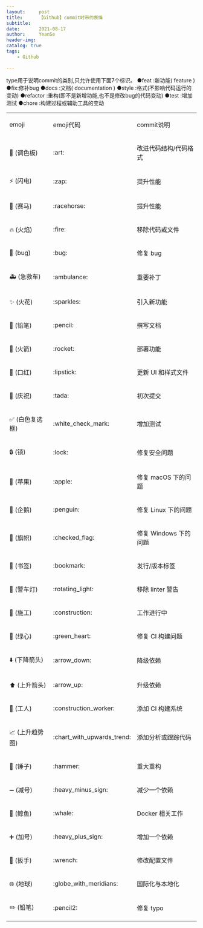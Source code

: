 ```yaml
---
layout:     post
title:      【Github】commit时带的表情
subtitle:   
date:       2021-08-17
author:     YeanSe
header-img: 
catalog: true
tags:
    - Github

---
```


type用于说明commit的类别,只允许使用下面7个标识。
●feat :新功能( feature )
●fix:修补bug
●docs :文档( documentation )
●style :格式(不影响代码运行的变动)
●refactor :重构(即不是新增功能,也不是修改bug的代码变动)
●test :增加测试
●chore :构建过程或辅助工具的变动

<div class="table-box"><table border="0"><tbody><tr><td> <p>emoji</p> </td><td> <p>emoji代码</p> </td><td> <p>commit说明</p> </td></tr><tr><td> <p>🎨&nbsp;(调色板)</p> </td><td> <p>:art:</p> </td><td> <p>改进代码结构/代码格式</p> </td></tr><tr><td> <p>⚡️&nbsp;(闪电)</p> </td><td> <p>:zap:</p> </td><td> <p>提升性能</p> </td></tr><tr><td> <p>🐎&nbsp;(赛马)</p> </td><td> <p>:racehorse:</p> </td><td> <p>提升性能</p> </td></tr><tr><td> <p>🔥&nbsp;(火焰)</p> </td><td> <p>:fire:</p> </td><td> <p>移除代码或文件</p> </td></tr><tr><td> <p>🐛&nbsp;(bug)</p> </td><td> <p>:bug:</p> </td><td> <p>修复 bug</p> </td></tr><tr><td> <p>🚑&nbsp;(急救车)</p> </td><td> <p>:ambulance:</p> </td><td> <p>重要补丁</p> </td></tr><tr><td> <p>✨&nbsp;(火花)</p> </td><td> <p>:sparkles:</p> </td><td> <p>引入新功能</p> </td></tr><tr><td> <p>📝&nbsp;(铅笔)</p> </td><td> <p>:pencil:</p> </td><td> <p>撰写文档</p> </td></tr><tr><td> <p>🚀&nbsp;(火箭)</p> </td><td> <p>:rocket:</p> </td><td> <p>部署功能</p> </td></tr><tr><td> <p>💄&nbsp;(口红)</p> </td><td> <p>:lipstick:</p> </td><td> <p>更新 UI 和样式文件</p> </td></tr><tr><td> <p>🎉&nbsp;(庆祝)</p> </td><td> <p>:tada:</p> </td><td> <p>初次提交</p> </td></tr><tr><td> <p>✅&nbsp;(白色复选框)</p> </td><td> <p>:white_check_mark:</p> </td><td> <p>增加测试</p> </td></tr><tr><td> <p>🔒&nbsp;(锁)</p> </td><td> <p>:lock:</p> </td><td> <p>修复安全问题</p> </td></tr><tr><td> <p>🍎&nbsp;(苹果)</p> </td><td> <p>:apple:</p> </td><td> <p>修复 macOS 下的问题</p> </td></tr><tr><td> <p>🐧&nbsp;(企鹅)</p> </td><td> <p>:penguin:</p> </td><td> <p>修复 Linux 下的问题</p> </td></tr><tr><td> <p>🏁&nbsp;(旗帜)</p> </td><td> <p>:checked_flag:</p> </td><td> <p>修复 Windows 下的问题</p> </td></tr><tr><td> <p>🔖&nbsp;(书签)</p> </td><td> <p>:bookmark:</p> </td><td> <p>发行/版本标签</p> </td></tr><tr><td> <p>🚨&nbsp;(警车灯)</p> </td><td> <p>:rotating_light:</p> </td><td> <p>移除 linter 警告</p> </td></tr><tr><td> <p>🚧&nbsp;(施工)</p> </td><td> <p>:construction:</p> </td><td> <p>工作进行中</p> </td></tr><tr><td> <p>💚&nbsp;(绿心)</p> </td><td> <p>:green_heart:</p> </td><td> <p>修复 CI 构建问题</p> </td></tr><tr><td> <p>⬇️&nbsp;(下降箭头)</p> </td><td> <p>:arrow_down:</p> </td><td> <p>降级依赖</p> </td></tr><tr><td> <p>⬆️&nbsp;(上升箭头)</p> </td><td> <p>:arrow_up:</p> </td><td> <p>升级依赖</p> </td></tr><tr><td> <p>👷&nbsp;(工人)</p> </td><td> <p>:construction_worker:</p> </td><td> <p>添加 CI 构建系统</p> </td></tr><tr><td> <p>📈&nbsp;(上升趋势图)</p> </td><td> <p>:chart_with_upwards_trend:</p> </td><td> <p>添加分析或跟踪代码</p> </td></tr><tr><td> <p>🔨&nbsp;(锤子)</p> </td><td> <p>:hammer:</p> </td><td> <p>重大重构</p> </td></tr><tr><td> <p>➖&nbsp;(减号)</p> </td><td> <p>:heavy_minus_sign:</p> </td><td> <p>减少一个依赖</p> </td></tr><tr><td> <p>🐳&nbsp;(鲸鱼)</p> </td><td> <p>:whale:</p> </td><td> <p>Docker 相关工作</p> </td></tr><tr><td> <p>➕&nbsp;(加号)</p> </td><td> <p>:heavy_plus_sign:</p> </td><td> <p>增加一个依赖</p> </td></tr><tr><td> <p>🔧&nbsp;(扳手)</p> </td><td> <p>:wrench:</p> </td><td> <p>修改配置文件</p> </td></tr><tr><td> <p>🌐&nbsp;(地球)</p> </td><td> <p>:globe_with_meridians:</p> </td><td> <p>国际化与本地化</p> </td></tr><tr><td> <p>✏️&nbsp;(铅笔)</p> </td><td> <p>:pencil2:</p> </td><td> <p>修复 typo</p> </td></tr></tbody></table></div>

